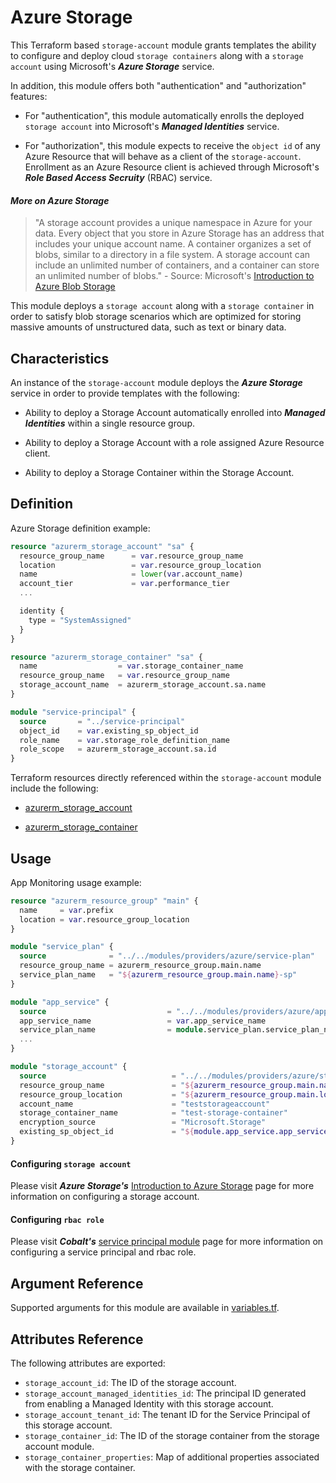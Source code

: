 # Azure Storage

This Terraform based `storage-account` module grants templates the ability to configure and deploy cloud `storage containers` along with a `storage account` using Microsoft's _**Azure Storage**_ service.

In addition, this module offers both "authentication" and "authorization" features:

- For "authentication", this module automatically enrolls the deployed `storage account` into Microsoft's _**Managed Identities**_ service.

- For "authorization", this module expects to receive the `object id` of any Azure Resource that will behave as a client of the `storage-account`. Enrollment as an Azure Resource client is achieved through Microsoft's _**Role Based Access Secruity**_ (RBAC) service.

#### _More on Azure Storage_

> "A storage account provides a unique namespace in Azure for your data. Every object that you store in Azure Storage has an address that includes your unique account name. A container organizes a set of blobs, similar to a directory in a file system. A storage account can include an unlimited number of containers, and a container can store an unlimited number of blobs." - Source: Microsoft's [Introduction to Azure Blob Storage](https://docs.microsoft.com/en-us/azure/storage/blobs/storage-blobs-introduction)

This module deploys a `storage account` along with a `storage container` in order to satisfy blob storage scenarios which are optimized for storing massive amounts of unstructured data, such as text or binary data.

## Characteristics

An instance of the `storage-account` module deploys the _**Azure Storage**_ service in order to provide templates with the following:

- Ability to deploy a Storage Account automatically enrolled into _**Managed Identities**_ within a single resource group.

- Ability to deploy a Storage Account with a role assigned Azure Resource client.

- Ability to deploy a Storage Container within the Storage Account.

## Definition

Azure Storage definition example:

```terraform
resource "azurerm_storage_account" "sa" {
  resource_group_name      = var.resource_group_name
  location                 = var.resource_group_location
  name                     = lower(var.account_name)
  account_tier             = var.performance_tier
  ...

  identity {
    type = "SystemAssigned"
  }
}

resource "azurerm_storage_container" "sa" {
  name                  = var.storage_container_name
  resource_group_name   = var.resource_group_name
  storage_account_name  = azurerm_storage_account.sa.name
}

module "service-principal" {
  source       = "../service-principal"
  object_id    = var.existing_sp_object_id
  role_name    = var.storage_role_definition_name
  role_scope   = azurerm_storage_account.sa.id
}
```

Terraform resources directly referenced within the `storage-account` module include the following:

- [azurerm_storage_account](https://www.terraform.io/docs/providers/azurerm/r/storage_account.html)

- [azurerm_storage_container](https://www.terraform.io/docs/providers/azurerm/r/storage_container.html)

## Usage

App Monitoring usage example:

```terraform
resource "azurerm_resource_group" "main" {
  name     = var.prefix
  location = var.resource_group_location
}

module "service_plan" {
  source              = "../../modules/providers/azure/service-plan"
  resource_group_name = azurerm_resource_group.main.name
  service_plan_name   = "${azurerm_resource_group.main.name}-sp"
}

module "app_service" {
  source                           = "../../modules/providers/azure/app-service"
  app_service_name                 = var.app_service_name
  service_plan_name                = module.service_plan.service_plan_name
  ...
}

module "storage_account" {
  source                            = "../../modules/providers/azure/storage-account"
  resource_group_name               = "${azurerm_resource_group.main.name}"
  resource_group_location           = "${azurerm_resource_group.main.location}"
  account_name                      = "teststorageaccount"
  storage_container_name            = "test-storage-container"
  encryption_source                 = "Microsoft.Storage"
  existing_sp_object_id             = "${module.app_service.app_service_identity_object_ids[0]}"
}
```

#### Configuring `storage account`

Please visit _**Azure Storage's**_ [Introduction to Azure Storage](https://docs.microsoft.com/en-us/azure/storage/common/storage-introduction.) page for more information on configuring a storage account.

#### Configuring `rbac role`

Please visit _**Cobalt's**_ [service principal module](../service-principal) page for more information on configuring a service principal and rbac role.

## Argument Reference

Supported arguments for this module are available in [variables.tf](variables.tf).

## Attributes Reference

The following attributes are exported:

- `storage_account_id`: The ID of the storage account.
- `storage_account_managed_identities_id`: The principal ID generated from enabling a Managed Identity with this storage account.
- `storage_account_tenant_id`: The tenant ID for the Service Principal of this storage account.
- `storage_container_id`: The ID of the storage container from the storage account module.
- `storage_container_properties`: Map of additional properties associated with the storage container.
